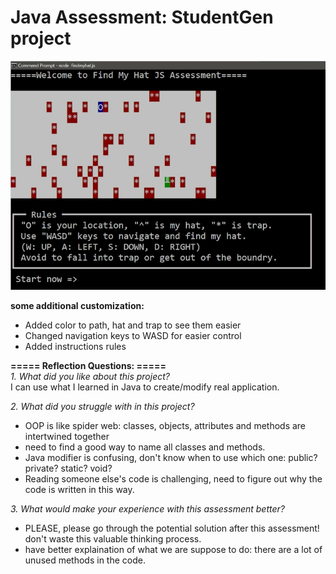 # Java Assessment: StudentGen project

![Find My Hat Interface](https://raw.githubusercontent.com/boonkeong1714/JS_Assessment/main/findmyhat.jpg)
  
**some additional customization:**  
 - Added color to path, hat and trap to see them easier
 - Changed navigation keys to WASD for easier control
 - Added instructions rules


**===== Reflection Questions: =====**  
*1. What did you like about this project?*  
I can use what I learned in Java to create/modify real application. </p>  
  
  
*2. What did you struggle with in this project?*  
 - OOP is like spider web: classes, objects, attributes and methods are intertwined together
 - need to find a good way to name all classes and methods.
 - Java modifier is confusing, don't know when to use which one: public? private? static? void?
 - Reading someone else's code is challenging, need to figure out why the code is written in this way. </p>
  
  
*3. What would make your experience with this assessment better?*  
 - PLEASE, please go through the potential solution after this assessment! don't waste this valuable thinking process.
 - have better explaination of what we are suppose to do: there are a lot of unused methods in the code.
 



